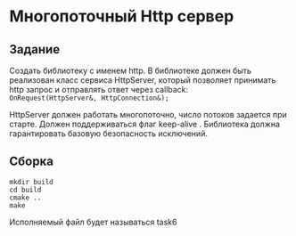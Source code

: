 # Многопоточный Http сервер
## Задание
Создать библиотеку с именем http.
В библиотеке должен быть реализован класс сервиса HttpServer, который позволяет принимать http запрос и отправлять ответ через callback:\
`OnRequest(HttpServer&, HttpConnection&);`

HttpServer должен работать многопоточно, число потоков задается при старте. Должен поддерживаться флаг keep-alive .
Библиотека должна гарантировать базовую безопасность исключений.

## Сборка
```
mkdir build
cd build
cmake ..
make
```
Исполняемый файл будет называться task6